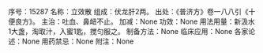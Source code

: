 序号：15287
名称：立效散
组成：伏龙肝2两。
出处：《普济方》卷一八八引《十便良方》。
主治：吐血、鼻衄不止。
加减：None
功效：None
用法用量：新汲水1大盏，淘取汁，入蜜1匙，搅匀服之。
制备方法：None
临床应用：None
各家论述：None
用药禁忌：None
附注：None
